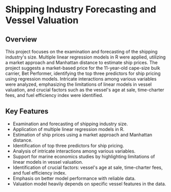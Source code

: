 # Shipping Industry Forecasting and Vessel Valuation

## Overview

This project focuses on the examination and forecasting of the shipping industry's size. Multiple linear regression models in R were applied, utilizing a market approach and Manhattan distance to estimate ship prices. The project suggests a market-based price for the 11-year-old cape-size bulk carrier, Bet Performer, identifying the top three predictors for ship pricing using regression models. Intricate interactions among various variables were analyzed, emphasizing the limitations of linear models in vessel valuation, and crucial factors such as the vessel's age at sale, time-charter fees, and fuel efficiency index were identified.

## Key Features

- Examination and forecasting of shipping industry size.
- Application of multiple linear regression models in R.
- Estimation of ship prices using a market approach and Manhattan distance.
- Identification of top three predictors for ship pricing.
- Analysis of intricate interactions among various variables.
- Support for marine economics studies by highlighting limitations of linear models in vessel valuation.
- Identification of crucial factors: vessel's age at sale, time-charter fees, and fuel efficiency index.
- Emphasis on better model performance with reliable data.
- Valuation model heavily depends on specific vessel features in the data.
